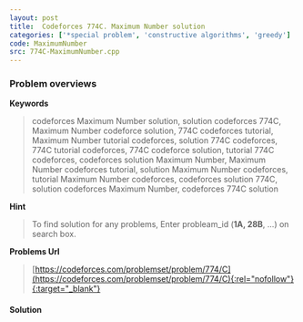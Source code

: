 ```yaml
---
layout: post
title:  Codeforces 774C. Maximum Number solution
categories: ['*special problem', 'constructive algorithms', 'greedy']
code: MaximumNumber
src: 774C-MaximumNumber.cpp
---
```

### **Problem overviews**

**Keywords**
> codeforces Maximum Number solution, solution codeforces 774C, Maximum Number codeforce solution, 774C codeforces tutorial, Maximum Number tutorial codeforces, solution 774C codeforces, 774C tutorial codeforces, 774C codeforce solution, tutorial 774C codeforces, codeforces solution Maximum Number, Maximum Number codeforces tutorial, solution Maximum Number codeforces, tutorial Maximum Number codeforces, codeforces solution 774C, solution codeforces Maximum Number, codeforces 774C solution

**Hint**
> To find solution for any problems, Enter probleam_id (**1A, 28B**, ...) on search box. 

**Problems Url**
> [https://codeforces.com/problemset/problem/774/C](https://codeforces.com/problemset/problem/774/C){:rel="nofollow"}{:target="_blank"}

#### **Solution**



